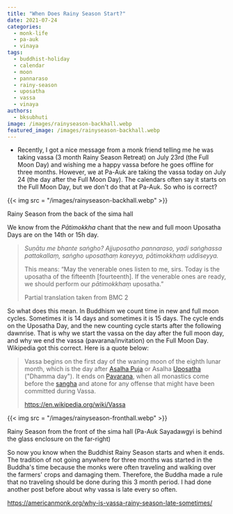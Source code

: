 ```yaml
---
title: "When Does Rainy Season Start?"
date: 2021-07-24
categories: 
  - monk-life
  - pa-auk
  - vinaya
tags: 
  - buddhist-holiday
  - calendar
  - moon
  - pannaraso
  - rainy-season
  - uposatha
  - vassa
  - vinaya
authors: 
  - bksubhuti
image: /images/rainyseason-backhall.webp
featured_image: /images/rainyseason-backhall.webp
---
```


- Recently, I got a nice message from a monk friend telling me he was taking vassa (3 month Rainy Season Retreat) on July 23rd (the Full Moon Day) and wishing me a happy vassa before he goes offline for three months. However, we at Pa-Auk are taking the vassa today on July 24 (the day after the Full Moon Day). The calendars often say it starts on the Full Moon Day, but we don't do that at Pa-Auk. So who is correct?

{{< img src = "/images/rainyseason-backhall.webp" >}}

Rainy Season from the back of the sima hall

We know from the _Pātimokkha_ chant that the new and full moon Uposatha Days are on the 14th or 15h day.

> _Suṇātu me bhante saṅgho? Ajjuposatho pannaraso, yadi saṅghassa pattakallaṃ, saṅgho uposathaṃ kareyya, pātimokkhaṃ uddiseyya._
> 
> This means: “May the venerable ones listen to me, sirs. Today is the uposatha of the fifteenth \[fourteenth\]. If the venerable ones are ready, we should perform our _pātimokkhaṃ_ uposatha.”
> 
> Partial translation taken from BMC 2

So what does this mean. In Buddhism we count time in new and full moon cycles. Sometimes it is 14 days and sometimes it is 15 days. The cycle ends on the Uposatha Day, and the new counting cycle starts after the following dawnrise. That is why we start the vassa on the day after the full moon day, and why we end the vassa (pavarana/invitation) on the Full Moon Day. Wikipedia got this correct. Here is a quote below:

> Vassa begins on the first day of the waning moon of the eighth lunar month, which is the day after [Asalha Puja](https://en.wikipedia.org/wiki/Asalha_Puja) or Asalha [Uposatha](https://en.wikipedia.org/wiki/Uposatha) ("Dhamma day"). It ends on [Pavarana](https://en.wikipedia.org/wiki/Pavarana), when all monastics come before the [sangha](https://en.wikipedia.org/wiki/Sangha_(Buddhism)) and atone for any offense that might have been committed during Vassa.
> 
> https://en.wikipedia.org/wiki/Vassa

{{< img src = "/images/rainyseason-fronthall.webp" >}}

Rainy Season from the front of the sima hall (Pa-Auk Sayadawgyi is behind the glass enclosure on the far-right)

So now you know when the Buddhist Rainy Season starts and when it ends. The tradition of not going anywhere for three months was started in the Buddha's time because the monks were often traveling and walking over the farmers' crops and damaging them. Therefore, the Buddha made a rule that no traveling should be done during this 3 month period. I had done another post before about why vassa is late every so often.

https://americanmonk.org/why-is-vassa-rainy-season-late-sometimes/
